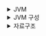 <details>
<summary>JVM</summary>
<div markdown="1">

* 바이트 코드로 변환된 자바 프로그램을 실행하는 가상 머신
* JVM 자체는 지키도록 권장되는 specification, 실제로는 구현하기 나름
* JDK(Java Development Kit), JRE(Java Runtime Environment)와 한 세트, 별도로 설치하거나 그러지 않음
    * JDK: 개발을 위한 tool, 개발자가 사용
    * JRE: 자바 프로그램 실행을 위한 환경 제공
* 자바가 어느 환경에서든 실행될 수 있게 하는 핵심 기술(WORA - write once run anywhere)
    * C++의 경우, 실행되는 환경에 따라 컴파일되기 때문에 윈도우에서 컴파일한 결과물은 Linux에서 실행되지 않을 수 있음
    * 자바의 경우, 컴파일 시 바로 CPU가 실행할 수 있는 기계어로 변환되지 않고 우선적으로 JVM에 의해 바이트코드로 변환됨
    * JVM은 바이트코드를 CPU가 실행할 수 있는 기계어로 변환함
    * 이 과정을 통해 자바코드(바이트코드)는 JVM이 설치되어 있는 모든 환경에서 실행될 수 있음 - platform independent
    * 자바는 platform independent 하지만 JVM은 당연히 운영체제에 따라 여러가지 버전이 존재해야 함
* JVM은 메모리에서 돌아가고, 하나의 자바 프로세스 당 하나의 JVM이 존재
* JVM은 non-daemon thread가 모두 종료되면 메모리에서 사라짐
    * JVM daemon thread는 백그라운드에서 돌아가는 우선 순위가 낮은 스레드로, 사용자의 애플리케이션을 보조하는 역할을 수행
    * 대표적으로 GC
    * 일반 스레드가 모두 종료되면 JVM이 할당 해제되는 것과 함께 daemon thread는 강제로 종료됨

</div>
</details>

<details>
<summary>JVM 구성</summary>
<div markdown="1">

* Class Loader
    * 3가지 작업 수행 - Loading, Linking, Initialization
        * Loading - 컴파일한 바이트 코드(.class)를 읽고 아래(binary) 데이터를 생성해 Runtime Data Area의 method area에 저장함
            * load한 클래스와 근접 부모 클래스의 FQCN(Fully Qualified Class Name - 패키지 경로를 포함한 클래스 이름)
            * load한 클래스가 클래스, 인터페이스, enum 중 어떤 것인지에 대한 정보
            * 제어자, 변수, 메소드에 대한 정보
            * 3가지 class loader
                * Boostrap class loader
                    * 모든 class loader의 부모
                    * jre/lib/rt.jar(runtime java archive)에서 JVM을 구동하는데 필수적인 JDK 클래스 파일을 로딩함
                    * 네이티브 언어로 구현됨
                * Extension class loader
                    * jre/lib/ext의 클래스 파일을 로딩(TODO: 자세히 알아보기)
                * Application(System) class loader
                    * application classpath의 클래스 파일을 로딩함
                    * 간단히 말해서 개발자가 작성한 자바 코드의 클래스 파일을 로딩함
                * 4가지 Principle
                    * Delegate Hierarchy Principle
                        * 클래스 A를 로딩할 때, Application class loader에서 시작해 상위 class loader로 위임(Class -> Extension -> Bootstrap)
                        * 최상위 class loader부터 클래스를 찾음 -> BootStrap에서 못 찾으면 Extension으로, 없으면 Class로, 최하위에서도 못 찾으면 ClassNotFoundException
                        * Visibility, Uniquenessprinciple을 만족시키기 위함
                    * Visibility Principle - 상위 class loader는 하위 class loader가 load한 클래스를 볼 수 없음, 반대는 가능
                    * Uniqueness Principle - 상위 class loader가 load한 클래스를 하위 class loader가 중복으로 load 하지 말아야 함
                    * No Unloading Principle - class loader는 load한 클래스를 unload할 수 없음, 대신 현재 class loader를 없애고 새롭게 생성은 가능
    * Linking
        * 3가지 단계
            * Verification
                * .class 파일의 유효성을 확인함
                    * 코드가 Java Specification대로 작성되었는지?
                    * JVM Specification에 맞는 컴파일러에 의해 생성되었는지?
                * class load process 중 제일 많은 시간 소요
            * Preparation
                * static 변수를 위한 메모리 공간을 할당하고 기본 값으로 초기화함
                    * '기본 값'으로 초기화 함 -> static int a = 5;일때 5가 아니라 int의 기본 값인 0으로 초기화
            * Resolution
                * Symbolic reference를 method area에 있는 실제 주소로 변경
                    * Symbolic reference - .class 파일에서 참조하고 있는 클래스의 이름만을 지칭하는 것, JVM에 올라가면 단순히 이름만 지칭하고 있는 참조에서 참조하고 있는 객체의 주소값으로 변경
    * Initialization
        * static 변수가 코드에서 정의한 값으로 초기화되고, static{} 블록 안의 코드가 실행됨

* Runtime Data Area
    * Method Area
        * Runtime Constant Pool
            * string constant, numeric constant, class reference...
            * 런타임에 생성되는 static 상수 저장소
        * 메소드 정보(이름, 리턴 타입 등) + 코드
        * 멤버(필드) 변수
        * static 변수
        * JVM 안에서 공유됨
    * Heap
        * 런타임에 new 키워드로 생성된 객체 및 배열 저장
        * GC의 대상
        * JVM 안에서 공유됨
    * Stack
        * 각 메소드 호출 시 하나의 stack frame 할당됨
        * 메소드 안에서 선언되는 로컬 변수 저장
        * 메소드가 값을 리턴하거나(끝나거나) 예외가 발생할 때 stack frame 제거됨
        * 스레드 당 하나의 stack 할당
    * PC Register
        * context switch 발생 시, 어디까지 실행됐는지 process count를 저장
        * 스레드 당 하나 할당
    * Native Method Stack
        * native method 호출 시 사용되는 스택
        * native method
            * JVM이 동작하는 아키텍쳐에서 사용되는 언어로 작성된 메소드, 주로 C, C++

* Execution Engine
    * Interpreter
        * 바이트코드를 한 줄씩 읽고 기계어로 변환
        * 바이트코드 한 줄을 읽고 실행하는 건 빠르지만 전체를 읽고 실행하는 건 느림
        * 한 메소드가 여러번 호출될 경우, 매번 다시 읽고 실행하는 과정을 거침 -> JIT 컴파일러를 이용해 단점 보완
    * JIT Compiler
        * 특정 메소드가 반복적으로 호출되는 경우, 바이트코드를 컴파일해 native code로 변환함
        * 이후 반복적 호출에 native code를 실행시킴 -> interpreter가 바이트코드를 한 줄씩 읽는 것 보다 좋은 성능
        * 하지만 JIT Compiler가 바이트코드를 컴파일 하는 것보다 interpreter가 읽고 실행하는 경우가 빠른 경우가 있음 + native code는 cache에 저장됨(고비용)
        * 이런 경우, JIT Compiler는 메소드 호출 빈도를 확인하고, 일정 횟수 이상인 경우, 위 방법 사용 -> adaptive compiling
        * 4가지 구성
            * Intermediate Code Generator - intermediate code(바이트코드와 native code 사이?) 생성
            * Code Optimizer - 위에서 생성한 intermediate code optimize
            * Target Code Generator - intermediate code에서 native code 생성
            * Profiler - hotspot을 찾는 역할 수행(ex. 메소드가 여러번 호출되는 인스턴스 찾기)
    * GC
        * heap 영역에서 더 이상 사용하지 않는 객체를 메모리에서 할당 해제하는 역할 수행
        * mark and sweep 방식
            * stack 등에서 heap 영역에 생성된 객체의 레퍼런스 값을 가지고 있는데, 이를 이용해 레퍼런스 값이 가르키고 있는 객체를 마킹함
            * 마킹되지 않은 객체(unreachable)를 모두 heap 영역에서 제거
        * minor gc, major gc
            * minor gc
                * heap 공간은 eden, survivor0, survivor1, old generation으로 나뉨
                * 객체가 처음 생성될 때 age bit가 0으로 초기화되어 eden에 할당됨
                * eden 공간이 채워지면 minor gc가 동작하고, 살아남은 객체는 age bit가 1 더해져 survivor0으로 옮겨짐
                * 다시 eden 공간이 채워지면 minor gc가 동작, 살아남은 객체는 age bit가 1 더해져 survivor1로 옮겨짐 -> 0에서 1, 1에서 0, 즉 survivor 영역 중 하나는 반드시 비워진 상태
                * age bit가 특정 정도보다 커지면 해당 객체를 old generation으로 이동, old generation은 minor gc의 대상이 아님, 즉 상시 사용되는 객체를 저장함
            * major gc
                * old generation 영역이 채워지면 major gc 동작
                * old generation의 모든 객체를 대상으로 실행됨
                * 매우 비용이 큰 동작, 동작 시 모든 스레드가 정지함 -> stop the world
                * JVM을 튜닝할 때, major gc의 동작 빈도를 줄이고 minor gc가 자주 동작하도록 하는 경우가 많음
        * System.gc()로 직접 gc를 호출할 수 있지만 금기시 됨 -> 호출 시점에서 프로세스의 상태를 알 수 없음, 어떤 스레드에서 어떤 동작을 하는지는 매 순간 다르므로 직접 호출하는 건 위험함
</div>
</details>

<details>
<summary>자료구조</summary>
<div markdown="1">

* **Hash**
  *  HashTable & HashMap
  *  자주 사용되는 건 HashMap
  *  **HashMap**
     *  동기화를 지원하지 않음 -> 병렬 실행시 문제 발생 -> ConcurrentHashMap 사용
     *  보조 해시 함수를 사용해 성능 상의 이점이 있음 -> 충돌 빈도 ↓
     *  내부적으로 배열로 구성되어 있음 -> hash bucket
     *  key 값을 ```hashcode()```라는 메소드를 통해 int형의 hash 값으로 변환 후 bucket의 크기로 modulo 연산을 한 값을 인덱스로 사용함 -> ```bucket[hashcode() % M]```
     *  이때 key 값이 달라도 1/M의 확률로 같은 인덱스 값이 나올 수 있음 -> hash collision
     *  M을 키우면 확률은 낮아지지만 2^32를 벗어날 수는 없음(int 범위)
   
  *  **Hash Collision**
     *  크게 2가지 해결 방법
     *  Open Addressing - 다른 비어있는 버킷을 찾아 삽입
        *  Linear Probing - 순차적으로 비어있는 버킷 탐색
        *  Quadratic Probing - 2차함수(?)를 이용해 버킷 탐색
     *  Seperate Chaining - 중복되는 버킷을 기준으로 LinkedList or Red-Black Tree 사용(Java 8)
        *  각 버킷을 head로 지정하고 중복 발생시 add 하는 방법(자료구조만 다름)
     *  Java는 Seperate Chaining 사용
        * Open Addressing은 연속된 공간(버킷 배열?)에 저장되므로 캐시 hit ratio가 좋음
        * 하지만 이 장점도 크기가 커질수록 사라짐 -> 배열이 커질수록 hit ratio ↓
        * remove가 빈번하게 호출되는 상황에서 Seperate Chaining가 유리(삭제에 용이한 자료구조)
        * Java 8부터는 요소의 개수에 따라 LinkedList와 Tree 구조를 오감
      
  *  **버킷 동적 확장**
     *  버킷 개수가 적은 경우, 빈번한 충돌로 인해 성능 이슈가 발생할 수 있음
     *  따라서 HashMap은 일정 개수에 도달하면 버킷의 크기를 2배로 늘림(기본값 16)
     *  하지만 확장마다 모든 데이터를 읽어 Seperate Chaining을 다시 구성해야함
     *  따라서 저장될 데이터의 개수를 미리 예측할 수 있다면 생성자의 인자로 미리 버킷 개수를 지정해 불필요한 Seperate Chaining 재구성을 방지할 수 있음
     *   버킷 개수를 2배씩 확장시킬 때, X % M와 같은 계산식을 사용함(X == hashCode(), M -> 2 ^ a)
     *   이때 X가 아무리 32bit에 넓게 분배되었다고 해도 계산에는 하위 a bit만 사용되게 되어 충돌이 빈번하게 일어날 수 있음
     *   이를 위해 **보조 해시 함수**를 사용함
        *  보조 해시 함수는 키의 해시값(key.hashCode(), 즉 X % M의 X)을 변형함  
</div>
</details>
